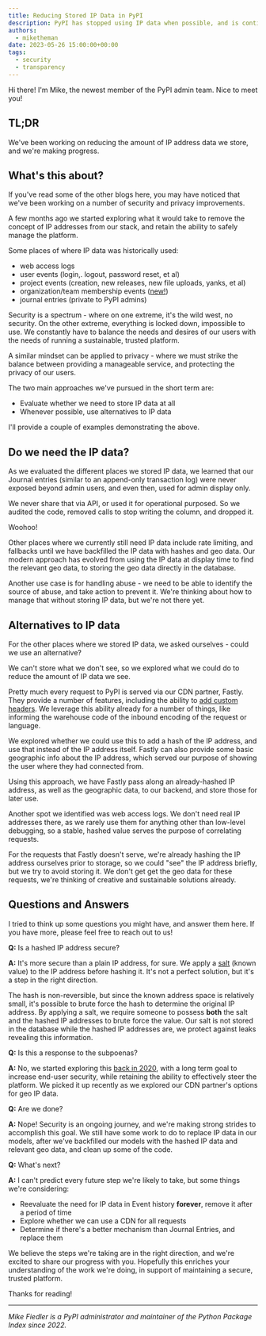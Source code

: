 ```yaml
---
title: Reducing Stored IP Data in PyPI
description: PyPI has stopped using IP data when possible, and is continuing to reduce the amount of IP data stored overall.
authors:
  - miketheman
date: 2023-05-26 15:00:00+00:00
tags:
  - security
  - transparency
---
```


Hi there! I'm Mike, the newest member of the PyPI admin team. Nice to meet you!

## TL;DR

We've been working on reducing the amount of IP address data we store,
and we're making progress.

<!-- more -->

## What's this about?

If you've read some of the other blogs here, you may have noticed that
we've been working on a number of security and privacy improvements.

A few months ago we started exploring what it would take
to remove the concept of IP addresses from our stack,
and retain the ability to safely manage the platform.

Some places of where IP data was historically used:

- web access logs
- user events (login,. logout, password reset, et al)
- project events (creation, new releases, new file uploads, yanks, et al)
- organization/team membership events ([new!](./2023-04-23-introducing-pypi-organizations.md))
- journal entries (private to PyPI admins)

Security is a spectrum - where on one extreme, it's the wild west, no security.
On the other extreme, everything is locked down, impossible to use.
We constantly have to balance the needs and desires of our users
with the needs of running a sustainable, trusted platform.

A similar mindset can be applied to privacy - where we must strike the balance
between providing a manageable service, and protecting the privacy of our users.

The two main approaches we've pursued in the short term are:

- Evaluate whether we need to store IP data at all
- Whenever possible, use alternatives to IP data

I'll provide a couple of examples demonstrating the above.

## Do we need the IP data?

As we evaluated the different places we stored IP data,
we learned that our Journal entries (similar to an append-only transaction log)
were never exposed beyond admin users, and even then, used for admin display only.

We never share that via API, or used it for operational purposed.
So we audited the code, removed calls to stop writing the column, and dropped it.

Woohoo!

Other places where we currently still need IP data include rate limiting,
and fallbacks until we have backfilled the IP data with hashes and geo data.
Our modern approach has evolved from using the IP data at display time to find
the relevant geo data, to storing the geo data directly in the database.

Another use case is for handling abuse - we need to be able to identify
the source of abuse, and take action to prevent it.
We're thinking about how to manage that without storing IP data,
but we're not there yet.

## Alternatives to IP data

For the other places where we stored IP data,
we asked ourselves - could we use an alternative?

We can't store what we don't see, so we explored what we could do to
reduce the amount of IP data we see.

Pretty much every request to PyPI is served via our CDN partner, Fastly.
They provide a number of features, including the ability to
[add custom headers](https://docs.fastly.com/en/guides/adding-or-modifying-headers-on-http-requests-and-responses).
We leverage this ability already for a number of things,
like informing the warehouse code of the inbound encoding of the request or language.

We explored whether we could use this to add a hash of the IP address,
and use that instead of the IP address itself.
Fastly can also provide some basic geographic info about the IP address,
which served our purpose of showing the user where they had connected from.

Using this approach, we have Fastly pass along an already-hashed IP address,
as well as the geographic data, to our backend, and store those for later use.

Another spot we identified was web access logs.
We don't need real IP addresses there,
as we rarely use them for anything other than low-level debugging,
so a stable, hashed value serves the purpose of correlating requests.

For the requests that Fastly doesn't serve, we're already hashing the IP address
ourselves prior to storage, so we could "see" the IP address briefly,
but we try to avoid storing it.
We don't get get the geo data for these requests,
we're thinking of creative and sustainable solutions already.

## Questions and Answers

I tried to think up some questions you might have, and answer them here.
If you have more, please feel free to reach out to us!

**Q:** Is a hashed IP address secure?

**A:** It's more secure than a plain IP address, for sure.
We apply a [salt](https://en.wikipedia.org/wiki/Salt_(cryptography)) (known value)
to the IP address before hashing it.
It's not a perfect solution, but it's a step in the right direction.

The hash is non-reversible, but since the known address space is relatively small,
it's possible to brute force the hash to determine the original IP address.
By applying a salt, we require someone to possess **both** the salt
and the hashed IP addresses to brute force the value.
Our salt is not stored in the database while the hashed IP addresses are,
we protect against leaks revealing this information.

**Q:** Is this a response to the subpoenas?

**A:** No, we started exploring this [back in 2020](https://github.com/pypi/warehouse/issues/8158),
with a long term goal to increase end-user security,
while retaining the ability to effectively steer the platform.
We picked it up recently as we explored our CDN partner's options for geo IP data.

**Q:** Are we done?

**A:** Nope! Security is an ongoing journey,
and we're making strong strides to accomplish this goal.
We still have some work to do to replace IP data in our models,
after we've backfilled our models with the hashed IP data and relevant geo data,
and clean up some of the code.

**Q:** What's next?

**A:** I can't predict every future step we're likely to take,
but some things we're considering:

- Reevaluate the need for IP data in Event history **forever**,
  remove it after a period of time
- Explore whether we can use a CDN for all requests
- Determine if there's a better mechanism than Journal Entries, and replace them

We believe the steps we're taking are in the right direction,
and we're excited to share our progress with you.
Hopefully this enriches your understanding of the work we're doing,
in support of maintaining a secure, trusted platform.

Thanks for reading!

---

_Mike Fiedler is a PyPI administrator
and maintainer of the Python Package Index since 2022._
